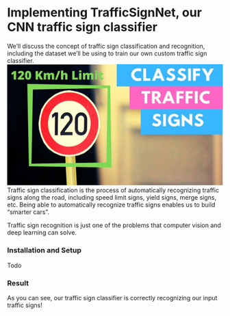 # Implementing TrafficSignNet, our CNN traffic sign classifier
We’ll discuss the concept of traffic sign classification and recognition, including the dataset we’ll be using to train our own custom traffic sign classifier.
![alt text](https://github.com/sagarbhure/TrafficSignDetection/blob/master/maxresdefault.jpg)
Traffic sign classification is the process of automatically recognizing traffic signs along the road, including speed limit signs, yield signs, merge signs, etc. Being able to automatically recognize traffic signs enables us to build “smarter cars”.

Traffic sign recognition is just one of the problems that computer vision and deep learning can solve.
### Installation and Setup
Todo
### Result
As you can see, our traffic sign classifier is correctly recognizing our input traffic signs!
